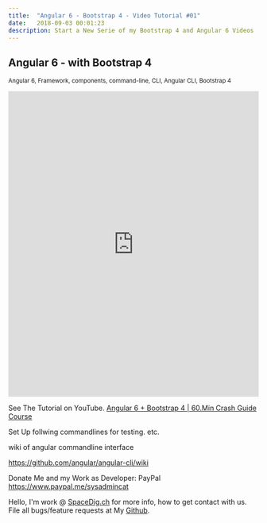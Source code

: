 ```yaml
---
title:  "Angular 6 - Bootstrap 4 - Video Tutorial #01"
date:   2018-09-03 00:01:23
description: Start a New Serie of my Bootstrap 4 and Angular 6 Videos
---
```

<h2 id="this-post-is-the-last-of-a-series-of-posts-in-which-i-write-about-the-observable-type-in-the-first-post-we-went-ahead-writing-an-observable-from-scratch-in-order-to-fully-understand-it-we-then-explored-how-to-create-observables-from-values-arrays-dom-events-and-promises-this-time-well-focus-on-compositions-by-rewriting-some-basic-composition-operators">
Angular 6 - with Bootstrap 4</h2>

<small>Angular 6, Framework, components, command-line, CLI, Angular CLI, Bootstrap 4 </small>




<iframe width="100%" height="615" src="https://www.youtube.com/embed/gcGV6mcyPcs" frameborder="0" allow="autoplay; encrypted-media" allowfullscreen></iframe>

See The Tutorial on YouTube. <a href="https://www.youtube.com/embed/gcGV6mcyPcs">Angular 6 + Bootstrap 4 | 60.Min Crash Guide Course</a>


Set Up follwing commandlines for testing. etc.

wiki of angular commandline interface 

<a href="https://github.com/angular/angular-cli/wiki">https://github.com/angular/angular-cli/wiki </a>




Donate Me and my Work as Developer: PayPal <a href="https://www.paypal.me/sysadmincat">https://www.paypal.me/sysadmincat </a>


 Hello, I'm work @ [SpaceDig.ch][spacedig] for more info, how to get contact with us. File all bugs/feature requests at My  [Github][jekyll-gh].

[jekyll-gh]: https://github.com/spaceg
[spacedig]:    http://spacedig.ch
